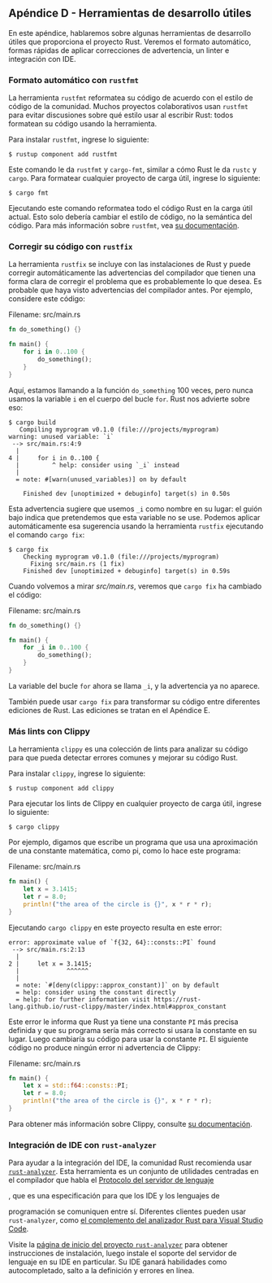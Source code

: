 ## Apéndice D - Herramientas de desarrollo útiles

En este apéndice, hablaremos sobre algunas herramientas de desarrollo útiles
que proporciona el proyecto Rust. Veremos el formato automático, formas rápidas
de aplicar correcciones de advertencia, un linter e integración con IDE.

### Formato automático con `rustfmt`

La herramienta `rustfmt` reformatea su código de acuerdo con el estilo de código
de la comunidad. Muchos proyectos colaborativos usan `rustfmt` para evitar
discusiones sobre qué estilo usar al escribir Rust: todos formatean su código
usando la herramienta.

Para instalar `rustfmt`, ingrese lo siguiente:

```console
$ rustup component add rustfmt
```

Este comando le da `rustfmt` y `cargo-fmt`, similar a cómo Rust le da `rustc` y
`cargo`. Para formatear cualquier proyecto de carga útil, ingrese lo siguiente:

```console
$ cargo fmt
```

Ejecutando este comando reformatea todo el código Rust en la carga útil actual.
Esto solo debería cambiar el estilo de código, no la semántica del código. Para
más información sobre `rustfmt`, vea [su documentación][rustfmt].

[rustfmt]: https://github.com/rust-lang/rustfmt

### Corregir su código con `rustfix`

La herramienta `rustfix` se incluye con las instalaciones de Rust y puede
corregir automáticamente las advertencias del compilador que tienen una forma
clara de corregir el problema que es probablemente lo que desea. Es probable que
haya visto advertencias del compilador antes. Por ejemplo, considere este código:

<span class="filename">Filename: src/main.rs</span>

```rust
fn do_something() {}

fn main() {
    for i in 0..100 {
        do_something();
    }
}
```

Aquí, estamos llamando a la función `do_something` 100 veces, pero nunca usamos
la variable `i` en el cuerpo del bucle `for`. Rust nos advierte sobre eso:

```console
$ cargo build
   Compiling myprogram v0.1.0 (file:///projects/myprogram)
warning: unused variable: `i`
 --> src/main.rs:4:9
  |
4 |     for i in 0..100 {
  |         ^ help: consider using `_i` instead
  |
  = note: #[warn(unused_variables)] on by default

    Finished dev [unoptimized + debuginfo] target(s) in 0.50s
```

Esta advertencia sugiere que usemos `_i` como nombre en su lugar: el guión bajo
indica que pretendemos que esta variable no se use. Podemos aplicar
automáticamente esa sugerencia usando la herramienta `rustfix` ejecutando el
comando `cargo fix`:

```console
$ cargo fix
    Checking myprogram v0.1.0 (file:///projects/myprogram)
      Fixing src/main.rs (1 fix)
    Finished dev [unoptimized + debuginfo] target(s) in 0.59s
```

Cuando volvemos a mirar *src/main.rs*, veremos que `cargo fix` ha cambiado el
código:

<span class="filename">Filename: src/main.rs</span>

```rust
fn do_something() {}

fn main() {
    for _i in 0..100 {
        do_something();
    }
}
```

La variable del bucle `for` ahora se llama `_i`, y la advertencia ya no aparece.

También puede usar `cargo fix` para transformar su código entre diferentes
ediciones de Rust. Las ediciones se tratan en el Apéndice E.

### Más lints con Clippy

La herramienta `clippy` es una colección de lints para analizar su código para
que pueda detectar errores comunes y mejorar su código Rust.

Para instalar `clippy`, ingrese lo siguiente:

```console
$ rustup component add clippy
```

Para ejecutar los lints de Clippy en cualquier proyecto de carga útil, ingrese
lo siguiente:

```console
$ cargo clippy
```

Por ejemplo, digamos que escribe un programa que usa una aproximación de una
constante matemática, como pi, como lo hace este programa:

<span class="filename">Filename: src/main.rs</span>

```rust
fn main() {
    let x = 3.1415;
    let r = 8.0;
    println!("the area of the circle is {}", x * r * r);
}
```

Ejecutando `cargo clippy` en este proyecto resulta en este error:

```text
error: approximate value of `f{32, 64}::consts::PI` found
 --> src/main.rs:2:13
  |
2 |     let x = 3.1415;
  |             ^^^^^^
  |
  = note: `#[deny(clippy::approx_constant)]` on by default
  = help: consider using the constant directly
  = help: for further information visit https://rust-lang.github.io/rust-clippy/master/index.html#approx_constant
```

Este error le informa que Rust ya tiene una constante `PI` más precisa definida
y que su programa sería más correcto si usara la constante en su lugar. Luego
cambiaría su código para usar la constante `PI`. El siguiente código no
produce ningún error ni advertencia de Clippy:

<span class="filename">Filename: src/main.rs</span>

```rust
fn main() {
    let x = std::f64::consts::PI;
    let r = 8.0;
    println!("the area of the circle is {}", x * r * r);
}
```

Para obtener más información sobre Clippy, consulte [su documentación][clippy].

[clippy]: https://github.com/rust-lang/rust-clippy

### Integración de IDE con `rust-analyzer`

Para ayudar a la integración del IDE, la comunidad Rust recomienda usar
[`rust-analyzer`][rust-analyzer]. Esta herramienta es un conjunto de utilidades
centradas en el compilador que habla el [Protocolo del servidor de lenguaje][lsp]
<!-- ignore -->, que es una especificación para que los IDE y los lenguajes de
programación se comuniquen entre sí. Diferentes clientes pueden usar
`rust-analyzer`, como [el complemento del analizador Rust para Visual Studio
Code][vscode].

[lsp]: http://langserver.org/
[vscode]: https://marketplace.visualstudio.com/items?itemName=rust-lang.rust-analyzer

Visite la [página de inicio del proyecto `rust-analyzer`][rust-analyzer]<!-- ignore -->
para obtener instrucciones de instalación, luego instale el soporte del servidor
de lenguaje en su IDE en particular. Su IDE ganará habilidades como
autocompletado, salto a la definición y errores en línea.

[rust-analyzer]: https://rust-analyzer.github.io
